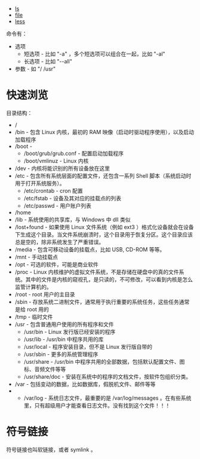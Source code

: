 * [ls](/Shell/ls.md)
* [file](/Shell/file.md)
* [less](/Shell/less.md)


命令有：
* 选项
  * 短选项 - 比如 "-a" ，多个短选项可以组合在一起，比如 "-al"
  * 长选项 - 比如 "--all"
* 参数 - 如 "/ /usr"


# 快速浏览
目录结构：
* /
* /bin - 包含 Linux 内核，最初的 RAM 映像（启动时驱动程序使用），以及启动加载程序
* /boot - 
  * /boot/grub/grub.conf - 配置启动加载程序
  * /boot/vmlinuz - Linux 内核
* /dev - 内核将能识别的所有设备放在这里
* /etc - 包含所有系统层面的配置文件，还包含一系列 Shell 脚本（系统启动时用于打开系统服务）。
  * /etc/crontab - cron 配置
  * /etc/fstab - 设备及其对应的挂载点的列表
  * /etc/passwd - 用户账户列表
* /home
* /lib - 系统使用的共享库，与 Windows 中 dll 类似
* /lost+found - 如果使用 Linux 文件系统（例如 ext3 ）格式化设备就会在设备下生成这个目录。当文件系统崩溃时，这个目录用于恢复分区。这个目录应该总是空的，除非系统发生了严重错误。
* /media - 包含可移动设备的挂载点，比如 USB, CD-ROM 等等。
* /mnt - 手动挂载点
* /opt - 可选的软件，可能是商业软件
* /proc - Linux 内核维护的虚拟文件系统，不是存储在硬盘中的真的文件系统。其中的文件是内核的窥视孔，是只读的，不可修改，可以看到内核是怎么监管计算机的。
* /root - root 用户的主目录
* /sbin - 存放系统二进制文件，通常用于执行重要的系统任务，这些任务通常是给 root 用的
* /tmp - 临时文件
* /usr - 包含普通用户使用的所有程序和文件
  * /usr/bin - Linux 发行版已经安装的程序
  * /usr/lib - /usr/bin 中程序共用的库
  * /usr/local - 程序安装目录，但不是 Linux 发行版自带的
  * /usr/sbin - 更多的系统管理程序
  * /usr/share - /usr/bin 中程序共用的全部数据，包括默认配置文件、图标、音频文件等等
  * /usr/share/doc - 安装在系统中的程序的文档文件，按软件包组织分类。
* /var - 包括变动的数据，比如数据库，假脱机文件、邮件等等
* * /var/log - 系统日志文件，最重要的是 /var/log/messages 。在有些系统里，只有超级用户才能查看日志文件。没有找到这个文件！！！


# 符号链接
符号链接也叫软链接，或者 symlink 。
